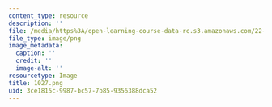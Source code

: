 ```yaml
---
content_type: resource
description: ''
file: /media/https%3A/open-learning-course-data-rc.s3.amazonaws.com/22-01-introduction-to-nuclear-engineering-and-ionizing-radiation-fall-2016/3ce1815c9987bc577b859356388dca52_1027.png
file_type: image/png
image_metadata:
  caption: ''
  credit: ''
  image-alt: ''
resourcetype: Image
title: 1027.png
uid: 3ce1815c-9987-bc57-7b85-9356388dca52
---
```

